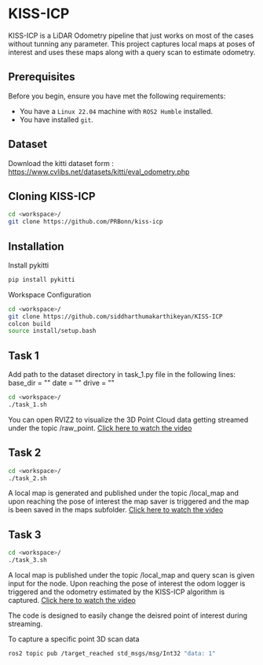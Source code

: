 # KISS-ICP

KISS-ICP is a LiDAR Odometry pipeline that just works on most of the cases without tunning any parameter. This project captures local maps at poses of interest and uses these maps along with a query scan to estimate odometry.

## Prerequisites

Before you begin, ensure you have met the following requirements:
* You have a `Linux 22.04` machine with `ROS2 Humble` installed.
* You have installed `git`.

## Dataset
Download the kitti dataset form : https://www.cvlibs.net/datasets/kitti/eval_odometry.php

## Cloning KISS-ICP
```bash
cd <workspace>/
git clone https://github.com/PRBonn/kiss-icp
```

## Installation
Install pykitti
```bash
pip install pykitti
```

Workspace Configuration
```bash
cd <workspace>/
git clone https://github.com/siddharthumakarthikeyan/KISS-ICP
colcon build
source install/setup.bash
```
## Task 1
Add path to the dataset directory in task_1.py file in the following lines:
        base_dir = ""
        date = ""
        drive = ""

```bash
cd <workspace>/
./task_1.sh
```
You can open RVIZ2 to visualize the 3D Point Cloud data getting streamed under the topic /raw_point.
[Click here to watch the video](https://github.com/siddharthumakarthikeyan/KISS-ICP/blob/main/Task_1.webm)


## Task 2
```bash
cd <workspace>/
./task_2.sh
```
A local map is generated and published under the topic /local_map and upon reaching the pose of interest the map saver is triggered and the map is been saved in the maps subfolder.
[Click here to watch the video](https://github.com/siddharthumakarthikeyan/KISS-ICP/blob/main/Task_2.webm)

## Task 3
```bash
cd <workspace>/
./task_3.sh
```
A local map is published under the topic /local_map and query scan is given input for the node. Upon reaching the pose of interest the odom logger is triggered and the odometry estimated by the KISS-ICP algorithm is captured.
[Click here to watch the video](https://github.com/siddharthumakarthikeyan/KISS-ICP/blob/main/Task_3.webm)

The code is designed to easily change the deisred point of interest during streaming.

To capture a specific point 3D scan data
```bash
ros2 topic pub /target_reached std_msgs/msg/Int32 "data: 1"
```

